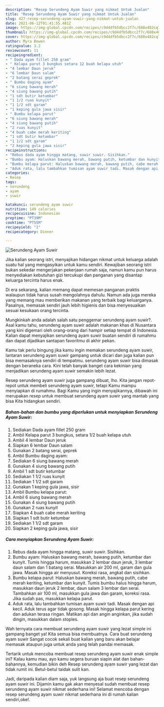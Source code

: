 ```yaml
---
description: "Resep Serundeng Ayam Suwir yang nikmat Untuk Jualan"
title: "Resep Serundeng Ayam Suwir yang nikmat Untuk Jualan"
slug: 427-resep-serundeng-ayam-suwir-yang-nikmat-untuk-jualan
date: 2021-06-12T01:41:55.481Z
image: https://img-global.cpcdn.com/recipes/c9d4dfb5dbcc2f7c/680x482cq70/serundeng-ayam-suwir-foto-resep-utama.jpg
thumbnail: https://img-global.cpcdn.com/recipes/c9d4dfb5dbcc2f7c/680x482cq70/serundeng-ayam-suwir-foto-resep-utama.jpg
cover: https://img-global.cpcdn.com/recipes/c9d4dfb5dbcc2f7c/680x482cq70/serundeng-ayam-suwir-foto-resep-utama.jpg
author: Myra Bowen
ratingvalue: 3.2
reviewcount: 11
recipeingredient:
- " Dada ayam fillet 250 gram"
- " Kelapa parut 3 bungkus setara 12 buah kelapa utuh"
- "4 lembar Daun jeruk"
- "6 lembar Daun salam"
- "2 batang serai geprek"
- " Bumbu daging ayam"
- "6 siung bawang merah"
- "4 siung bawang putih"
- "1 sdt butir ketumbar"
- "1 1/2 ruas kunyit"
- "1 1/2 sdt garam"
- "1 keping gula jawa sisir"
- " Bumbu kelapa parut"
- "6 siung bawang merah"
- "4 siung bawang putih"
- "2 ruas kunyit"
- "4 buah cabe merah keriting"
- "1 sdt butir ketumbar"
- "1 1/2 sdt garam"
- "2 keping gula jawa sisir"
recipeinstructions:
- "Rebus dada ayam hingga matang, suwir suwir. Sisihkan."
- "Bumbu ayam: Haluskan bawang merah, bawang putih, ketumbar dan kunyit. Tumis hingga harum, masukkan 2 lembar daun jeruk, 3 lembar daun salam dan 1 batang serai. Masukkan air 200 ml, garam dan gula jawa. Masak hingga air menyusut. Koreksi rasa, angkat dan sisihkan."
- "Bumbu kelapa parut: Haluskan bawang merah, bawang putih, cabe merah keriting, ketumbar dan kunyit. Tumis bumbu halus hingga harum, masukkan daun jeruk 2 lembar, daun salam 3 lembar dan serai. Tambahkan air 100 ml, masukkan gula jawa dan garam, koreksi rasa. Jika sudah pas, masukkan kelapa parut."
- "Aduk rata, lalu tambahkan tumisan ayam suwir tadi. Masak dengan api kecil. Aduk terus agar tidak gosong. Masak hingga kelapa parut kering dan adukan terasa ringan. Matikan api dan angin anginkan, jika sudah dingin, masukkan dalam stoples."
categories:
- Resep
tags:
- serundeng
- ayam
- suwir

katakunci: serundeng ayam suwir 
nutrition: 149 calories
recipecuisine: Indonesian
preptime: "PT39M"
cooktime: "PT55M"
recipeyield: "1"
recipecategory: Dinner

---
```



![Serundeng Ayam Suwir](https://img-global.cpcdn.com/recipes/c9d4dfb5dbcc2f7c/680x482cq70/serundeng-ayam-suwir-foto-resep-utama.jpg)

Jika kalian seorang istri, menyajikan hidangan nikmat untuk keluarga adalah suatu hal yang mengasyikan untuk kamu sendiri. Kewajiban seorang istri bukan sekedar mengerjakan pekerjaan rumah saja, namun kamu pun harus menyediakan kebutuhan gizi tercukupi dan panganan yang disantap keluarga tercinta harus enak.

Di era  sekarang, kalian memang dapat memesan panganan praktis walaupun tidak harus susah mengolahnya dahulu. Namun ada juga mereka yang memang mau memberikan makanan yang terbaik bagi keluarganya. Pasalnya, memasak sendiri jauh lebih higienis dan bisa menyesuaikan sesuai kesukaan orang tercinta. 



Mungkinkah anda adalah salah satu penggemar serundeng ayam suwir?. Asal kamu tahu, serundeng ayam suwir adalah makanan khas di Nusantara yang kini digemari oleh orang-orang dari hampir setiap tempat di Indonesia. Kalian dapat menyajikan serundeng ayam suwir buatan sendiri di rumahmu dan dapat dijadikan santapan favoritmu di akhir pekan.

Kamu tak perlu bingung jika kamu ingin memakan serundeng ayam suwir, lantaran serundeng ayam suwir gampang untuk dicari dan juga kalian pun bisa memasaknya sendiri di tempatmu. serundeng ayam suwir bisa dimasak dengan beraneka cara. Kini telah banyak banget cara kekinian yang menjadikan serundeng ayam suwir semakin lebih lezat.

Resep serundeng ayam suwir juga gampang dibuat, lho. Kita jangan repot-repot untuk membeli serundeng ayam suwir, tetapi Kamu mampu menyiapkan di rumahmu. Bagi Kamu yang ingin menyajikannya, dibawah ini merupakan resep untuk membuat serundeng ayam suwir yang mantab yang bisa Kita hidangkan sendiri.

<!--inarticleads1-->

##### Bahan-bahan dan bumbu yang diperlukan untuk menyiapkan Serundeng Ayam Suwir:

1. Sediakan  Dada ayam fillet 250 gram
1. Ambil  Kelapa parut 3 bungkus, setara 1/2 buah kelapa utuh
1. Ambil 4 lembar Daun jeruk
1. Siapkan 6 lembar Daun salam
1. Gunakan 2 batang serai, geprek
1. Ambil  Bumbu daging ayam:
1. Sediakan 6 siung bawang merah
1. Gunakan 4 siung bawang putih
1. Ambil 1 sdt butir ketumbar
1. Sediakan 1 1/2 ruas kunyit
1. Sediakan 1 1/2 sdt garam
1. Gunakan 1 keping gula jawa, sisir
1. Ambil  Bumbu kelapa parut:
1. Ambil 6 siung bawang merah
1. Gunakan 4 siung bawang putih
1. Gunakan 2 ruas kunyit
1. Siapkan 4 buah cabe merah keriting
1. Siapkan 1 sdt butir ketumbar
1. Sediakan 1 1/2 sdt garam
1. Siapkan 2 keping gula jawa, sisir




<!--inarticleads2-->

##### Cara menyiapkan Serundeng Ayam Suwir:

1. Rebus dada ayam hingga matang, suwir suwir. Sisihkan.
1. Bumbu ayam: Haluskan bawang merah, bawang putih, ketumbar dan kunyit. Tumis hingga harum, masukkan 2 lembar daun jeruk, 3 lembar daun salam dan 1 batang serai. Masukkan air 200 ml, garam dan gula jawa. Masak hingga air menyusut. Koreksi rasa, angkat dan sisihkan.
1. Bumbu kelapa parut: Haluskan bawang merah, bawang putih, cabe merah keriting, ketumbar dan kunyit. Tumis bumbu halus hingga harum, masukkan daun jeruk 2 lembar, daun salam 3 lembar dan serai. Tambahkan air 100 ml, masukkan gula jawa dan garam, koreksi rasa. Jika sudah pas, masukkan kelapa parut.
1. Aduk rata, lalu tambahkan tumisan ayam suwir tadi. Masak dengan api kecil. Aduk terus agar tidak gosong. Masak hingga kelapa parut kering dan adukan terasa ringan. Matikan api dan angin anginkan, jika sudah dingin, masukkan dalam stoples.




Wah ternyata cara membuat serundeng ayam suwir yang lezat simple ini gampang banget ya! Kita semua bisa membuatnya. Cara buat serundeng ayam suwir Sangat cocok sekali buat kalian yang baru akan belajar memasak ataupun juga untuk anda yang telah pandai memasak.

Tertarik untuk mencoba membuat resep serundeng ayam suwir enak simple ini? Kalau kamu mau, ayo kamu segera buruan siapin alat dan bahan-bahannya, kemudian bikin deh Resep serundeng ayam suwir yang lezat dan tidak rumit ini. Betul-betul taidak sulit kan. 

Jadi, daripada kalian diam saja, yuk langsung aja buat resep serundeng ayam suwir ini. Dijamin kamu gak akan menyesal sudah membuat resep serundeng ayam suwir nikmat sederhana ini! Selamat mencoba dengan resep serundeng ayam suwir nikmat sederhana ini di rumah kalian sendiri,oke!.

